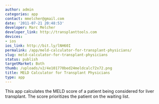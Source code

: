 ```yaml
---
author: admin
categories: app
contact: mmelcher@gmail.com
date: '2011-07-21 20:48:53'
developer: Marc Melcher
developer_link: http://transplanttools.com
devices: 
- ios
ios_link: http://bit.ly/lNH60I
permalink: /app/meld-calculator-for-transplant-physicians/
slug: meld-calculator-for-transplant-physicians
status: publish
targetMarket: Both
thumb: /uploads/v2/4e101770bed24meldcalc72x72.png
title: MELD Calculator for Transplant Physicians
type: app
---
```


This app calculates the MELD score of a patient being considered for liver transplant.  The score prioritizes the patient on the waiting list.